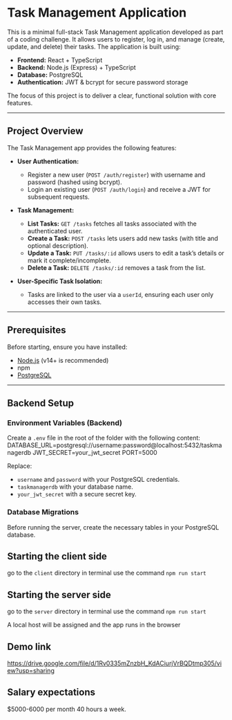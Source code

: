 # Task Management Application

This is a minimal full-stack Task Management application developed as part of a coding challenge. It allows users to register, log in, and manage (create, update, and delete) their tasks. The application is built using:

- **Frontend:** React + TypeScript
- **Backend:** Node.js (Express) + TypeScript
- **Database:** PostgreSQL
- **Authentication:** JWT & bcrypt for secure password storage

The focus of this project is to deliver a clear, functional solution with core features.

---

## Project Overview

The Task Management app provides the following features:

- **User Authentication:**
  - Register a new user (`POST /auth/register`) with username and password (hashed using bcrypt).
  - Login an existing user (`POST /auth/login`) and receive a JWT for subsequent requests.

- **Task Management:**
  - **List Tasks:** `GET /tasks` fetches all tasks associated with the authenticated user.
  - **Create a Task:** `POST /tasks` lets users add new tasks (with title and optional description).
  - **Update a Task:** `PUT /tasks/:id` allows users to edit a task’s details or mark it complete/incomplete.
  - **Delete a Task:** `DELETE /tasks/:id` removes a task from the list.

- **User-Specific Task Isolation:**
  - Tasks are linked to the user via a `userId`, ensuring each user only accesses their own tasks.
---

## Prerequisites

Before starting, ensure you have installed:
- [Node.js](https://nodejs.org/) (v14+ is recommended)
- npm
- [PostgreSQL](https://www.postgresql.org/)

---

## Backend Setup

### Environment Variables (Backend)

Create a `.env` file in the root of the folder with the following content:
DATABASE_URL=postgresql://username:password@localhost:5432/taskmanagerdb
JWT_SECRET=your_jwt_secret
PORT=5000

Replace:
- `username` and `password` with your PostgreSQL credentials.
- `taskmanagerdb` with your database name.
- `your_jwt_secret` with a secure secret key.

### Database Migrations

Before running the server, create the necessary tables in your PostgreSQL database.


## Starting the client side
go to the `client` directory in terminal use the command `npm run start`

## Starting the server side
go to the `server` directory in terminal use the command `npm run start`

A local host will be assigned and the app runs in the browser

## Demo link
https://drive.google.com/file/d/1Rv0335mZnzbH_KdACiurjVrBQDtmp305/view?usp=sharing

## Salary expectations
$5000-6000 per month 40 hours a week.

